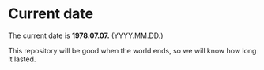 # Current date

The current date is **1978.07.07.** (YYYY.MM.DD.)

This repository will be good when the world ends, so we will know how long it lasted.